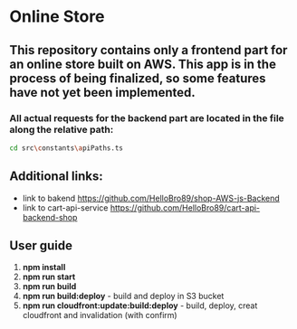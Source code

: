 # Online Store

## This repository contains only a frontend part for an online store built on AWS. This app is in the process of being finalized, so some features have not yet been implemented.

### All actual requests for the backend part are located in the file along the relative path:
```bash
cd src\constants\apiPaths.ts
```

## Additional links:
- link to bakend https://github.com/HelloBro89/shop-AWS-js-Backend
- link to cart-api-service https://github.com/HelloBro89/cart-api-backend-shop

## User guide

1. **npm install**
2. **npm run start** 
3. **npm run build** 
4. **npm run build:deploy** - build and deploy in S3 bucket
5. **npm run cloudfront:update:build:deploy** - build, deploy, creat cloudfront and invalidation (with confirm)


